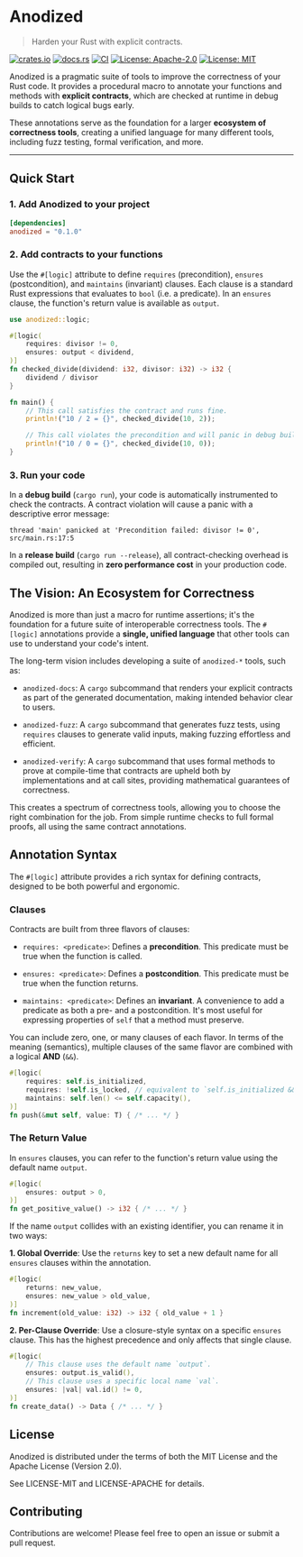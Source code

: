 # Anodized

> Harden your Rust with explicit contracts.

[![crates.io](https://img.shields.io/crates/v/anodized.svg)](https://crates.io/crates/anodized)
[![docs.rs](https://docs.rs/anodized/badge.svg)](https://docs.rs/anodized)
[![CI](https://github.com/mkovaxx/anodized/actions/workflows/ci.yml/badge.svg)](https://github.com/mkovaxx/anodized/actions/workflows/ci.yml)
[![License: Apache-2.0](https://img.shields.io/badge/license-MIT-blue.svg)](https://github.com/mkovaxx/anodized/blob/main/LICENSE-Apache-2.0)
[![License: MIT](https://img.shields.io/badge/license-Apache--2.0-blue.svg)](https://github.com/mkovaxx/anodized/blob/main/LICENSE-MIT)

Anodized is a pragmatic suite of tools to improve the correctness of your Rust code. It provides a procedural macro to annotate your functions and methods with **explicit contracts**, which are checked at runtime in debug builds to catch logical bugs early.

These annotations serve as the foundation for a larger **ecosystem of correctness tools**, creating a unified language for many different tools, including fuzz testing, formal verification, and more.

***

## Quick Start

### 1. Add Anodized to your project

```toml
[dependencies]
anodized = "0.1.0"
```

### 2. Add contracts to your functions

Use the `#[logic]` attribute to define `requires` (precondition), `ensures` (postcondition), and `maintains` (invariant) clauses. Each clause is a standard Rust expressions that evaluates to `bool` (i.e. a predicate). In an `ensures` clause, the function's return value is available as `output`.

```rust
use anodized::logic;

#[logic(
    requires: divisor != 0,
    ensures: output < dividend,
)]
fn checked_divide(dividend: i32, divisor: i32) -> i32 {
    dividend / divisor
}

fn main() {
    // This call satisfies the contract and runs fine.
    println!("10 / 2 = {}", checked_divide(10, 2));

    // This call violates the precondition and will panic in debug builds.
    println!("10 / 0 = {}", checked_divide(10, 0));
}
```

### 3. Run your code

In a **debug build** (`cargo run`), your code is automatically instrumented to check the contracts. A contract violation will cause a panic with a descriptive error message:

```
thread 'main' panicked at 'Precondition failed: divisor != 0', src/main.rs:17:5
```

In a **release build** (`cargo run --release`), all contract-checking overhead is compiled out, resulting in **zero performance cost** in your production code.

## The Vision: An Ecosystem for Correctness

Anodized is more than just a macro for runtime assertions; it's the foundation for a future suite of interoperable correctness tools. The `#[logic]` annotations provide a **single, unified language** that other tools can use to understand your code's intent.

The long-term vision includes developing a suite of `anodized-*` tools, such as:

- `anodized-docs`: A `cargo` subcommand that renders your explicit contracts as part of the generated documentation, making intended behavior clear to users.

- `anodized-fuzz`: A `cargo` subcommand that generates fuzz tests, using `requires` clauses to generate valid inputs, making fuzzing effortless and efficient.

- `anodized-verify`: A `cargo` subcommand that uses formal methods to prove at compile-time that contracts are upheld both by implementations and at call sites, providing mathematical guarantees of correctness.

This creates a spectrum of correctness tools, allowing you to choose the right combination for the job. From simple runtime checks to full formal proofs, all using the same contract annotations.

## Annotation Syntax

The `#[logic]` attribute provides a rich syntax for defining contracts, designed to be both powerful and ergonomic.

### Clauses

Contracts are built from three flavors of clauses:

- `requires: <predicate>`: Defines a **precondition**. This predicate must be true when the function is called.

- `ensures: <predicate>`: Defines a **postcondition**. This predicate must be true when the function returns.

- `maintains: <predicate>`: Defines an **invariant**. A convenience to add a predicate as both a pre- and a postcondition. It's most useful for expressing properties of `self` that a method must preserve.

You can include zero, one, or many clauses of each flavor. In terms of the meaning (semantics), multiple clauses of the same flavor are combined with a logical **AND** (`&&`).

```rust
#[logic(
    requires: self.is_initialized,
    requires: !self.is_locked, // equivalent to `self.is_initialized && !self.is_locked`
    maintains: self.len() <= self.capacity(),
)]
fn push(&mut self, value: T) { /* ... */ }
```

### The Return Value

In `ensures` clauses, you can refer to the function's return value using the default name `output`.

```rust
#[logic(
    ensures: output > 0,
)]
fn get_positive_value() -> i32 { /* ... */ }
```

If the name `output` collides with an existing identifier, you can rename it in two ways:

**1. Global Override**: Use the `returns` key to set a new default name for all `ensures` clauses within the annotation.

```rust
#[logic(
    returns: new_value,
    ensures: new_value > old_value,
)]
fn increment(old_value: i32) -> i32 { old_value + 1 }
```

**2. Per-Clause Override**: Use a closure-style syntax on a specific `ensures` clause. This has the highest precedence and only affects that single clause.

```rust
#[logic(
    // This clause uses the default name `output`.
    ensures: output.is_valid(),
    // This clause uses a specific local name `val`.
    ensures: |val| val.id() != 0,
)]
fn create_data() -> Data { /* ... */ }
```

## License

Anodized is distributed under the terms of both the MIT License and the Apache License (Version 2.0).

See LICENSE-MIT and LICENSE-APACHE for details.

## Contributing

Contributions are welcome! Please feel free to open an issue or submit a pull request.
